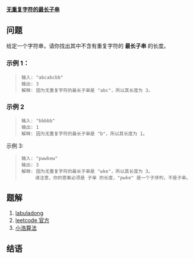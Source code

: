 #### [无重复字符的最长子串](https://leetcode-cn.com/problems/longest-substring-without-repeating-characters/)

## 问题

给定一个字符串，请你找出其中不含有重复字符的 **最长子串** 的长度。

### **示例 1：**

> ```text
> 输入: "abcabcbb"
> 输出: 3
> 解释: 因为无重复字符的最长子串是 "abc"，所以其长度为 3。
> ```

### 示例 2

> ```text
> 输入: "bbbbb"
> 输出: 1
> 解释: 因为无重复字符的最长子串是 "b"，所以其长度为 1。
> ```

示例 3:

> ```text
> 输入: "pwwkew"
> 输出: 3
> 解释: 因为无重复字符的最长子串是 "wke"，所以其长度为 3。
>      请注意，你的答案必须是 子串 的长度，"pwke" 是一个子序列，不是子串。
> ```

## 题解

1. [labuladong](https://mp.weixin.qq.com/s?__biz=MzAxODQxMDM0Mw==&mid=2247485141&idx=1&sn=0e4583ad935e76e9a3f6793792e60734&chksm=9bd7f8ddaca071cbb7570b2433290e5e2628d20473022a5517271de6d6e50783961bebc3dd3b&scene=21#wechat_redirect)
2. [leetcode 官方](https://leetcode-cn.com/problems/zigzag-conversion/solution/z-zi-xing-bian-huan-by-leetcode/)
3. [小浩算法](https://www.geekxh.com/1.0.数组系列/009.html#_02、题目分析)

## 结语
